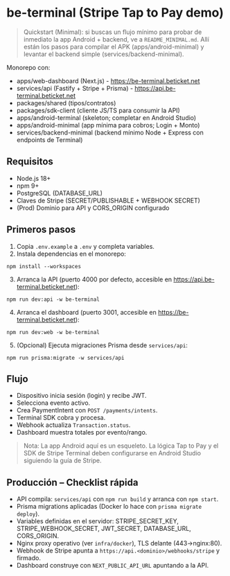 # be-terminal (Stripe Tap to Pay demo)

> Quickstart (Minimal): si buscas un flujo mínimo para probar de inmediato la app Android + backend, ve a `README_MINIMAL.md`. Allí están los pasos para compilar el APK (apps/android-minimal) y levantar el backend simple (services/backend-minimal).

Monorepo con:
- apps/web-dashboard (Next.js) - https://be-terminal.beticket.net
- services/api (Fastify + Stripe + Prisma) - https://api.be-terminal.beticket.net
- packages/shared (tipos/contratos)
- packages/sdk-client (cliente JS/TS para consumir la API)
- apps/android-terminal (skeleton; completar en Android Studio)
- apps/android-minimal (app mínima para cobros; Login + Monto)
- services/backend-minimal (backend mínimo Node + Express con endpoints de Terminal)

## Requisitos
- Node.js 18+
- npm 9+
- PostgreSQL (DATABASE_URL)
- Claves de Stripe (SECRET/PUBLISHABLE + WEBHOOK SECRET)
 - (Prod) Dominio para API y CORS_ORIGIN configurado

## Primeros pasos
1) Copia `.env.example` a `.env` y completa variables.
2) Instala dependencias en el monorepo:

```
npm install --workspaces
```

3) Arranca la API (puerto 4000 por defecto, accesible en https://api.be-terminal.beticket.net):

```
npm run dev:api -w be-terminal
```

4) Arranca el dashboard (puerto 3001, accesible en https://be-terminal.beticket.net):

```
npm run dev:web -w be-terminal
```

5) (Opcional) Ejecuta migraciones Prisma desde `services/api`:

```
npm run prisma:migrate -w services/api
```

## Flujo
- Dispositivo inicia sesión (login) y recibe JWT.
- Selecciona evento activo.
- Crea PaymentIntent con `POST /payments/intents`.
- Terminal SDK cobra y procesa.
- Webhook actualiza `Transaction.status`.
- Dashboard muestra totales por evento/rango.

> Nota: La app Android aquí es un esqueleto. La lógica Tap to Pay y el SDK de Stripe Terminal deben configurarse en Android Studio siguiendo la guía de Stripe.

## Producción – Checklist rápida
- API compila: `services/api` con `npm run build` y arranca con `npm start`.
- Prisma migrations aplicadas (Docker lo hace con `prisma migrate deploy`).
- Variables definidas en el servidor: STRIPE_SECRET_KEY, STRIPE_WEBHOOK_SECRET, JWT_SECRET, DATABASE_URL, CORS_ORIGIN.
- Nginx proxy operativo (ver `infra/docker`), TLS delante (443→nginx:80).
- Webhook de Stripe apunta a `https://api.<dominio>/webhooks/stripe` y firmado.
- Dashboard construye con `NEXT_PUBLIC_API_URL` apuntando a la API.

